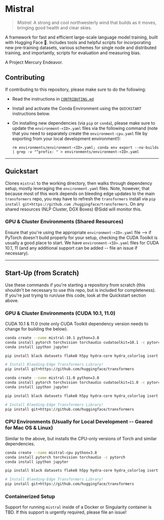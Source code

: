 # Mistral

> *Mistral*: A strong and cool northwesterly wind that builds as it moves, bringing good health and clear skies.

A framework for fast and efficient large-scale language model training, built with Hugging Face :hugs:. Includes tools
and helpful scripts for incorporating new pre-training datasets, various schemes for single node and distributed
training, and importantly, scripts for evaluation and measuring bias.

A Project Mercury Endeavor.

## Contributing

If contributing to this repository, please make sure to do the following:

+ Read the instructions in [`CONTRIBUTING.md`](./CONTRIBUTING.md)

+ Install and activate the Conda Environment using the `QUICKSTART` instructions below.

+ On installing new dependencies (via `pip` or `conda`), please make sure to update the `environment-<ID>.yaml` files
  via the following command (note that you need to separately create the `environment-cpu.yaml` file by exporting from
  your local development environment!):

  `rm environments/environment-<ID>.yaml; conda env export --no-builds |
    grep -v "^prefix: " > environments/environment-<ID>.yaml`

---

## Quickstart

Clones `mistral` to the working directory, then walks through dependency setup, mostly leveraging the
`environment.yaml` files. Note, however, that because most of this work depends on bleeding edge updates to the main
`transformers` repo, you may have to refresh the `transformers` install via `pip install git+https://github.com
/huggingface/transformers`. On any shared resources (NLP Cluster, DGX Boxes) @Sidd will monitor this.

### GPU & Cluster Environments (Shared Resources)

Ensure that you're using the appropriate `environment-<ID>.yaml` file --> if PyTorch doesn't build properly for your
setup, checking the CUDA Toolkit is usually a good place to start. We have `environment-<ID>.yaml` files for CUDA
10.1, 11 (and any additional support can be added -- file an issue if necessary).

---

## Start-Up (from Scratch)

Use these commands if you're starting a repository from scratch (this shouldn't be necessary to use this repo, but is
included for completeness). If you're just trying to run/use this code, look at the Quickstart section above.

### GPU & Cluster Environments (CUDA 10.1, 11.0)

CUDA 10.1 & 11.0 (note only CUDA Toolkit dependency version needs to change for building the below).

```bash
conda create --name mistral-10.1 python=3.8
conda install pytorch torchvision torchaudio cudatoolkit=10.1 -c pytorch   # CUDA=10.1 on NLP Cluster
conda install ipython jupyter

pip install black datasets flake8 h5py hydra-core hydra_colorlog isort matplotlib pre-commit

# Install Bleeding-Edge Transformers Library!
pip install git+https://github.com/huggingface/transformers
```

```bash
conda create --name mistral-11.0 python=3.8
conda install pytorch torchvision torchaudio cudatoolkit=11.0 -c pytorch   # CUDA=11.0 on DGX Boxes, GCP/AWS
conda install ipython jupyter

pip install black datasets flake8 h5py hydra-core hydra_colorlog isort matplotlib pre-commit

# Install Bleeding-Edge Transformers Library!
pip install git+https://github.com/huggingface/transformers
```

### CPU Environments (Usually for Local Development -- Geared for Mac OS & Linux)

Similar to the above, but installs the CPU-only versions of Torch and similar dependencies.

```bash
conda create --name mistral-cpu python=3.8
conda install pytorch torchvision torchaudio -c pytorch
conda install ipython jupyter

pip install black datasets flake8 h5py hydra-core hydra_colorlog isort matplotlib pre-commit

# Install Bleeding-Edge Transformers Library!
pip install git+https://github.com/huggingface/transformers
```

### Containerized Setup

Support for running `mistral` inside of a Docker or Singularity container is TBD. If this support is urgently required,
please file an issue!
